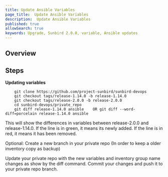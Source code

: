 ```yaml
---
title: Update Ansible Variables
page_title:  Update Ansible Variables
description:  Update Ansible Variables
published: true
allowSearch: true
keywords: Upgrade, Sunbird 2.0.0, variable, Ansible updates
---
```

## Overview


## Steps

**Updating variables**

        git clone https://github.com/project-sunbird/sunbird-devops
        git checkout tags/release-1.14.0 -b release-1.14.0
        git checkout tags/release-2.0.0 -b release-2.0.0
        cd sunbird-devops/private_repo
        git diff release-1.14.0 ansible    OR git diff --word-diff=porcelain release-1.14.0 ansible


This will show the differences in variables between release-2.0.0 and release-1.14.0. If the line is in green, it means its newly added. If the line is in red, it means it has been removed.

Optional: Create a new branch in your private repo (In order to keep a older inventory copy as backup)

Update your private repo with the new variables and inventory group name changes as show by the diff command. Commit your changes and push it to your private repo branch.